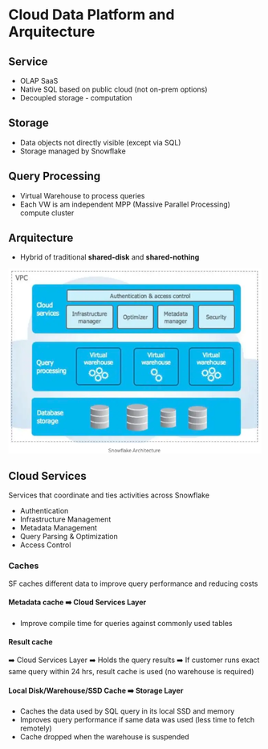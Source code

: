 # Cloud Data Platform and Arquitecture

## Service

- OLAP SaaS
- Native SQL based on public cloud (not on-prem options)
- Decoupled storage - computation


## Storage

- Data objects not directly visible (except via SQL)
- Storage managed by Snowflake


## Query Processing

- Virtual Warehouse to process queries
- Each VW is am independent MPP (Massive Parallel Processing) compute cluster

## Arquitecture 

- Hybrid of traditional **shared-disk** and **shared-nothing**

![](/assets/snow_arqui.png)

## Cloud Services

Services that coordinate and ties activities across Snowflake

- Authentication
- Infrastructure Management
- Metadata Management
- Query Parsing & Optimization
- Access Control

### Caches

SF caches different data to improve query performance and reducing costs

#### Metadata cache   :arrow_right:   Cloud Services Layer

- Improve compile time for queries against commonly used tables

#### Result cache    
:arrow_right:   Cloud Services Layer
:arrow_right: Holds the query results
:arrow_right: If customer runs exact same query within 24 hrs, result cache is used (no warehouse is required)

#### Local Disk/Warehouse/SSD Cache :arrow_right:   Storage Layer

- Caches the data used by SQL query in its local SSD and memory
- Improves query performance if same data was used (less time to fetch remotely)
- Cache dropped when the warehouse is suspended



